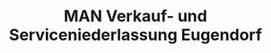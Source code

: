 ---
title: "MAN Verkauf- und Serviceniederlassung Eugendorf"
url: /eugendorf/man-verkauf-und-serviceniederlassung-eugendorf/
shop: Autowerkstatt
---